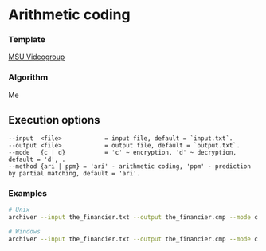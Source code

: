 # Arithmetic coding

### Template

[MSU Videogroup](https://github.com/msu-video-group)

### Algorithm

Me

## Execution options
```
--input  <file>            = input file, default = `input.txt`.
--output <file>            = output file, default = `output.txt`.
--mode   {c | d}           = 'c' ~ encryption, 'd' ~ decryption, default = 'd', .
--method {ari | ppm} = 'ari' - arithmetic coding, 'ppm' - prediction by partial matching, default = 'ari'.
```


### Examples  
```sh
# Unix
archiver --input the_financier.txt --output the_financier.cmp --mode c --method ppm
```

```sh
# Windows
archiver --input the_financier.txt --output the_financier.cmp --mode c --method ppm
```
